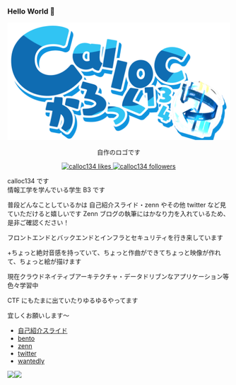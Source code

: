 ### Hello World 👋

<div align="center">
  <img src="./calloc_logo_new.png" />
  <p>
    自作のロゴです
  </p>
</div>

<p align="center">
  <a href="https://zenn.dev/calloc134">
    <img src="https://zenn.badge.nikaera.com/s/calloc134/likes?style=plastic" alt="calloc134 likes" />
  </a>
  <a href="https://zenn.dev/calloc134">
    <img src="https://zenn.badge.nikaera.com/s/calloc134/followers?style=plastic" alt="calloc134 followers" />
  </a>
</p>

calloc134 です  
情報工学を学んでいる学生 B3 です

普段どんなことしているかは 自己紹介スライド・zenn やその他 twitter など見ていただけると嬉しいです
Zenn ブログの執筆にはかなり力を入れているため、是非ご確認ください！

フロントエンドとバックエンドとインフラとセキュリティを行き来しています

+ちょっと絶対音感を持っていて、ちょっと作曲ができてちょっと映像が作れて、ちょっと絵が描けます

現在クラウドネイティブアーキテクチャ・データドリブンなアプリケーション等色々学習中

CTF にもたまに出ていたりゆるゆるやってます

宜しくお願いします～

- [自己紹介スライド](https://speakerdeck.com/calloc134/karotukuzi-ji-shao-jie)
- [bento](https://bento.me/calloc134)
- [zenn](https://zenn.dev/calloc134)
- [twitter](https://twitter.com/calloc134)
- [wantedly](https://www.wantedly.com/id/calloc134)

<a href="https://github.com/anuraghazra/github-readme-stats">
  <img align="left" src="https://github-readme-stats.vercel.app/api?username=calloc134&count_private=true&show_icons=true" />
</a>
<a href="https://github.com/anuraghazra/github-readme-stats">
  <img align="left" src="https://github-readme-stats.vercel.app/api/top-langs/?username=calloc134" />
</a>
